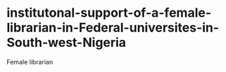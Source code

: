 # institutonal-support-of-a-female-librarian-in-Federal-universites-in-South-west-Nigeria
Female librarian
